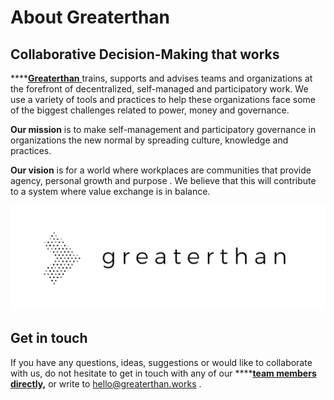 # About Greaterthan

## Collaborative Decision-Making that works

\*\*\*\*[**Greaterthan** ](http://greaterthan.works)trains, supports and advises teams and organizations at the forefront of decentralized, self-managed and participatory work. We use a variety of tools and practices to help these organizations face some of the biggest challenges related to power, money and governance.   
  
**Our mission** is to make self-management and participatory governance in organizations the new normal by spreading culture, knowledge and practices.   
  
**Our vision** is for a world where workplaces are communities that provide agency, personal growth and purpose . We believe that this will contribute to a system where value exchange is in balance.  


![](.gitbook/assets/logo-horizontal-xsmall.jpg)

## Get in touch

If you have any questions, ideas, suggestions or would like to collaborate with us, do not hesitate to get in touch with any of our ****[**team members directly,**](https://www.greaterthan.works/#Team) or write to hello@greaterthan.works . 



